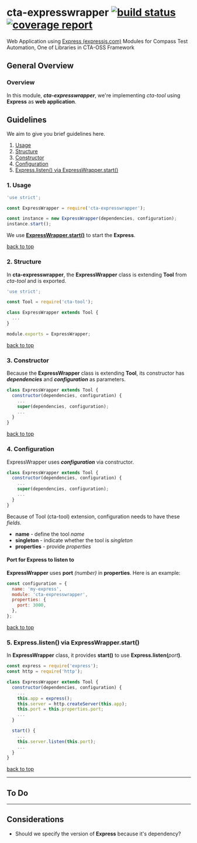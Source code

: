 # cta-expresswrapper [ ![build status](https://git.sami.int.thomsonreuters.com/compass/cta-expresswrapper/badges/master/build.svg)](https://git.sami.int.thomsonreuters.com/compass/cta-expresswrapper/commits/master) [![coverage report](https://git.sami.int.thomsonreuters.com/compass/cta-expresswrapper/badges/master/coverage.svg)](https://git.sami.int.thomsonreuters.com/compass/cta-expresswrapper/commits/master)

Web Application using [Express (expressjs.com)](https://expressjs.com) Modules for Compass Test Automation, One of Libraries in CTA-OSS Framework

## General Overview

### Overview

In this module, **_cta-expresswrapper_**, we're implementing _cta-tool_ using **Express** as **web application**.

## Guidelines

We aim to give you brief guidelines here.

1. [Usage](#1-usage)
1. [Structure](#2-structure)
1. [Constructor](#3-constructor)
1. [Configuration](#4-configuration)
1. [Express.listen() via ExpressWrapper.start()](#5-express-listen-via-expresswrapper-start-)

### 1. Usage
```javascript
'use strict';

const ExpressWrapper = require('cta-expresswrapper');

const instance = new ExpressWrapper(dependencies, configuration);
instance.start();
```

We use [**ExpressWrapper.start()**](#5-express-listen-via-expresswrapper-start-) to start the **Express**.

[back to top](#guidelines)

### 2. Structure

In **cta-expresswrapper**, the **ExpressWrapper** class is extending **Tool** from _cta-tool_ and is exported.

```javascript
'use strict';

const Tool = require('cta-tool');

class ExpressWrapper extends Tool {
  ...
}

module.exports = ExpressWrapper;
```

[back to top](#guidelines)

### 3. Constructor

Because the **ExpressWrapper** class is extending **Tool**, its constructor has **_dependencies_** and **_configuration_** as parameters.

```javascript
class ExpressWrapper extends Tool {
  constructor(dependencies, configuration) {
    ...
    super(dependencies, configuration);
    ...
  }
}
```

[back to top](#guidelines)

### 4. Configuration

ExpressWrapper uses **_configuration_** via constructor.

```javascript
class ExpressWrapper extends Tool {
  constructor(dependencies, configuration) {
    ...
    super(dependencies, configuration);
    ...
  }
}
```

Because of Tool (cta-tool) extension, configuration needs to have these _fields_.

* **name** - define the tool _name_
* **singleton** - indicate whether the tool is _singleton_
* **properties** - provide _properties_

#### Port for Express to listen to

**ExpressWrapper** uses **port** _(number)_ in **properties**. Here is an example:

```javascript
const configuration = {
  name: 'my-express',
  module: 'cta-expresswrapper',
  properties: {
    port: 3000,
  },
};
```

[back to top](#guidelines)

### 5. Express.listen() via ExpressWrapper.start()

In **ExpressWrapper** class, it provides **start()** to use **Express.listen(**_port_**)**.

```javascript
const express = require('express');
const http = require('http');

class ExpressWrapper extends Tool {
  constructor(dependencies, configuration) {
    ...
    this.app = express();
    this.server = http.createServer(this.app);
    this.port = this.properties.port;
    ...
  }

  start() {
    ...
    this.server.listen(this.port);
    ...
  }
}
```

[back to top](#guidelines)

------

## To Do

------

## Considerations

* Should we specify the version of **Express** because it's dependency?